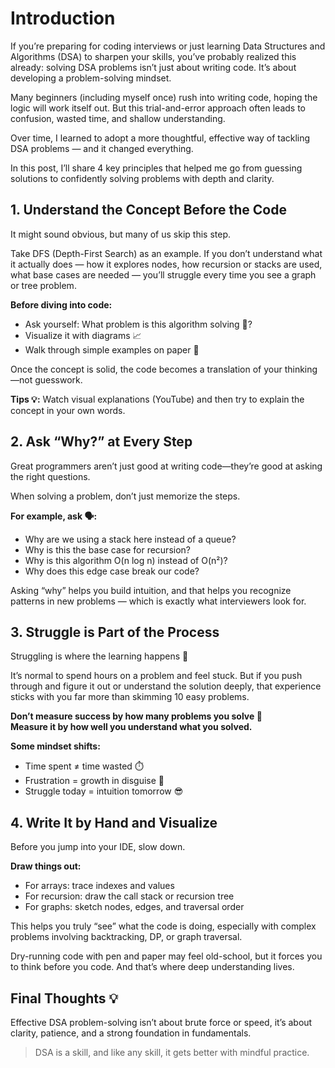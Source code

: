 # Introduction

If you’re preparing for coding interviews or just learning Data Structures and Algorithms (DSA) to sharpen your skills, you’ve probably realized this already: solving DSA problems isn’t just about writing code. It’s about developing a problem-solving mindset.

Many beginners (including myself once) rush into writing code, hoping the logic will work itself out. But this trial-and-error approach often leads to confusion, wasted time, and shallow understanding.

Over time, I learned to adopt a more thoughtful, effective way of tackling DSA problems — and it changed everything.

In this post, I’ll share 4 key principles that helped me go from guessing solutions to confidently solving problems with depth and clarity.

## 1. Understand the Concept Before the Code

It might sound obvious, but many of us skip this step.

Take DFS (Depth-First Search) as an example. If you don’t understand what it actually does — how it explores nodes, how recursion or stacks are used, what base cases are needed — you’ll struggle every time you see a graph or tree problem.

**Before diving into code:**

- Ask yourself: What problem is this algorithm solving 🤔?
- Visualize it with diagrams 📈
- Walk through simple examples on paper 📄

Once the concept is solid, the code becomes a translation of your thinking—not guesswork.

**Tips 💡:** Watch visual explanations (YouTube) and then try to explain the concept in your own words.

## 2. Ask “Why?” at Every Step

Great programmers aren’t just good at writing code—they’re good at asking the right questions.

When solving a problem, don’t just memorize the steps.  

**For example, ask 🗣️:**

- Why are we using a stack here instead of a queue?
- Why is this the base case for recursion?
- Why is this algorithm O(n log n) instead of O(n²)?
- Why does this edge case break our code?

Asking “why” helps you build intuition, and that helps you recognize patterns in new problems — which is exactly what interviewers look for.

## 3. Struggle is Part of the Process

Struggling is where the learning happens 🙂  

It’s normal to spend hours on a problem and feel stuck. But if you push through and figure it out or understand the solution deeply, that experience sticks with you far more than skimming 10 easy problems.

**Don’t measure success by how many problems you solve 🥴**  
**Measure it by how well you understand what you solved.**

**Some mindset shifts:**

- Time spent ≠ time wasted ⏱️
- Frustration = growth in disguise 🤯
- Struggle today = intuition tomorrow 😎

## 4. Write It by Hand and Visualize

Before you jump into your IDE, slow down.

**Draw things out:**

- For arrays: trace indexes and values
- For recursion: draw the call stack or recursion tree
- For graphs: sketch nodes, edges, and traversal order

This helps you truly “see” what the code is doing, especially with complex problems involving backtracking, DP, or graph traversal.

Dry-running code with pen and paper may feel old-school, but it forces you to think before you code. And that’s where deep understanding lives.

## Final Thoughts 💡

Effective DSA problem-solving isn’t about brute force or speed, it’s about clarity, patience, and a strong foundation in fundamentals.

> DSA is a skill, and like any skill, it gets better with mindful practice.
